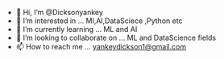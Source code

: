 - 👋 Hi, I’m @Dicksonyankey
- 👀 I’m interested in ... Ml,AI,DataSciece ,Python etc
- 🌱 I’m currently learning ... ML and AI
- 💞️ I’m looking to collaborate on ... ML and DataScience fields
- 📫 How to reach me ... yankeydickson1@gmail.com

<!---
Dicksonyankey/Dicksonyankey is a ✨ special ✨ repository because its `README.md` (this file) appears on your GitHub profile.
You can click the Preview link to take a look at your changes.
--->
